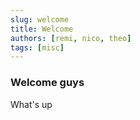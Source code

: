 ```yaml
---
slug: welcome
title: Welcome
authors: [remi, nico, theo]
tags: [misc]
---
```


### Welcome guys
What's up
